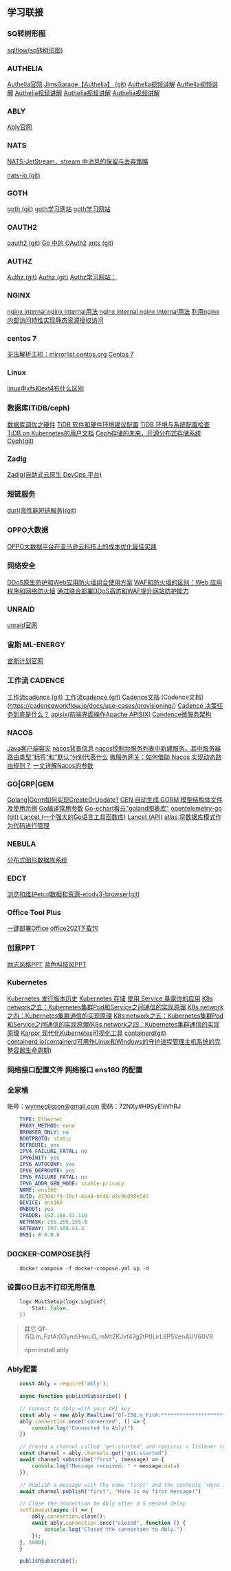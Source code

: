 ## 学习联接

### SQ转树形图
[sqlflow(sq转树形图)](https://sqlflow.gudusoft.com/#/)

### AUTHELIA
[Authelia官网](https://www.authelia.com/)
[JimsGarage【Authelia】 (git)](https://github.com/JamesTurland/JimsGarage)
[Authelia视频讲解](https://www.youtube.com/watch?v=u6H-Qwf4nZA)
[Authelia视频讲解](https://www.youtube.com/watch?v=5KtbmrUwYNQ&list=PLjLkaXQ35321q4IpOpAif7kmoExySwpF-)
[Authelia视频讲解](https://www.youtube.com/watch?v=u6H-Qwf4nZA&list=PLGSF1yrOo4mhTVB-2eqPTGYuOh03fDNN_)
[Authelia视频讲解](https://www.youtube.com/watch?v=IWNypK2WxB0&t=114s)
[Authelia视频讲解](https://www.youtube.com/watch?v=upKaY6VkQqw&t=29s)

### ABLY
[Ably官网](https://ably.com/accounts/52602/apps/87577/getting_started)

### NATS
[NATS-JetStream，stream 中消息的保留与丢弃策略](https://mp.weixin.qq.com/s?__biz=MzU5MjA3MzMzMA==&mid=2247485802&idx=1&sn=2eec827318e762ec0cbaedaa93f3372c&chksm=fe240e77c953876157bd16686197f94090ee62782153bb90a1552b0c09d210af768dd8ed8cdb&cur_album_id=3112902182745522177&scene=189#wechat_redirect)

[nats-io (git)](https://github.com/nats-io/nats.js/issues/461)

### GOTH
[goth (git)](https://github.com/markbates/goth)
[goth学习网站](https://wathsara.medium.com/asgardeo-authentication-with-golang-and-goth-2be8eea7dbe7)
[goth学习网站](https://mehdihadeli.github.io/awesome-go-education/auth-oauth/)

### OAUTH2
[oauth2 (git)](https://github.com/go-oauth2/oauth2)
[Go 中的 OAuth2](https://pkg.go.dev/golang.org/x/oauth2)
[ants (git)](https://github.com/panjf2000/ants)

### AUTHZ
[Authz (git)](https://github.com/eko/authz)
[Authz (git)](https://github.com/eko/authz/tree/master)
[Authz学习网站：](https://mehdihadeli.github.io/awesome-go-education/auth-oauth/)

### NGINX
[nginx internal nginx internal用法](https://blog.51cto.com/u_14224/10180642)
[nginx internal nginx internal用法](https://nginx.org/en/docs/http/ngx_http_core_module.html#internal)
[利用nginx内部访问特性实现静态资源授权访问](https://blog.csdn.net/leftfist/article/details/136262034)

### centos 7
[无法解析主机：mirrorlist.centos.org Centos 7](https://serverfault.com/questions/904304/could-not-resolve-host-mirrorlist-centos-org-centos-7)

### Linux
[linux中xfs和ext4有什么区别](https://aiops.com/news/post/6005.html)

### 数据库(TiDB/ceph)
[数据库调优之硬件](https://tidb.net/book/tidb-monthly/2022/2022-03/usercase/tuning-hardware)
[TiDB 软件和硬件环境建议配置](https://docs.pingcap.com/zh/tidb/stable/hardware-and-software-requirements)
[TiDB 环境与系统配置检查](https://docs.pingcap.com/zh/tidb/stable/check-before-deployment)
[TiDB on Kubernetes的用户文档](https://docs.pingcap.com/zh/tidb-in-kubernetes/stable)
[Ceph存储的未来，开源分布式存储系统](https://ceph.io/en/)
[Ceph(git)](https://github.com/ceph/ceph)

### Zadig
[Zadig(自助式云原生 DevOps 平台)](https://koderover.com/zadig)

### 短链服务
[durl(高性能短链服务)(git)](https://github.com/songangweb/durl)

### OPPO大数据
[OPPO大数据平台在亚马逊云科技上的成本优化最佳实践](https://aws.amazon.com/cn/blogs/china/optimization-practice-of-oppo-big-data-platform-on-aws/)

### 网络安全
[DDoS原生防护和Web应用防火墙组合使用方案](https://help.aliyun.com/zh/anti-ddos/anti-ddos-origin/use-cases/use-anti-ddos-origin-and-waf)
[WAF和防火墙的区别：Web 应用程序和网络防火墙](https://www.fortinet.com/cn/resources/cyberglossary/waf-vs-firewall)
[通过联合部署DDoS高防和WAF提升网站防护能力](https://help.aliyun.com/zh/waf/web-application-firewall-2-0/user-guide/protect-a-website-by-using-both-anti-ddos-pro-or-anti-ddos-premium-and-waf)



### UNRAID
[unraid官网](https://unraid.net/)

### 宙斯 ML-ENERGY
[宙斯计划官网](https://ml.energy/zeus/)

### 工作流 CADENCE
[工作流cadence (git)](https://github.com/uber/cadence)
[工作流cadence (git)](https://github.com/apache/apisix-dashboard)
[Cadence文档](https://www.instaclustr.com/support/documentation/)
[Cadence文档] (https://cadenceworkflow.io/docs/use-cases/provisioning/)
[Cadence 决策任务到底是什么？](https://stackoverflow.com/questions/62904129/what-exactly-is-a-cadence-decision-task/63964726#63964726)
[apisix(前端界面操作Apache APISIX)](https://cadenceworkflow.io/)
[Candence微服务架构](/assets/img/cadence.png "Candence微服务架构")

### NACOS
[Java客户端容灾](https://nacos.io/docs/v2/guide/user/failover/)
[nacos背景信息](https://nacos.io/zh-cn/blog/apisix.html)
[nacos控制台服务列表中新建服务，其中服务器路由类型“标签”和“默认”分别代表什么](https://nacos.io/en/blog/faq/nacos-user-question-history15002/)
[微服务网关：如何借助 Nacos 实现动态路由规则？](https://blog.csdn.net/zgz15515397650/article/details/125957781)
[一文详解Nacos的参数](https://juejin.cn/post/7066944055808098335)



### GO|GRP|GEM
[Golang|Gorm如何实现CreateOrUpdate?](https://www.hackerxiao.online/2023/10/08/gormcreateorupdate/)
[GEN 自动生成 GORM 模型结构体文件及使用示例](https://segmentfault.com/a/1190000042502370?sort=votes)
[Go编译常用参数](https://juejin.cn/post/7096772208999006244)
[Go-echart看云"goland图表库"](https://www.kancloud.cn/gopher_go/go/1010270)
[opentelemetry-go (git)](https://github.com/open-telemetry/opentelemetry-go)
[Lancet (一个强大的Go语言工具函数库)](https://www.golancet.cn/)
[Lancet (API)](https://www.golancet.cn/api/overview.html)
[atlas 将数据库模式作为代码进行管理](https://atlasgo.io/)

### NEBULA
[分布式图形数据库系统](https://www.nebula-graph.io/)

### EDCT
[浏览和维护etcd数据和资源-etcdv3-browser(git)](https://github.com/gohutool/boot4go-etcdv3-browser) 

### Office Tool Plus
[一键部署Office](https://otp.landian.vip/zh-cn/)
[office2021下载包](http://down.5v13.com/f/14211491-1043515066-ce42a9)

### 创意PPT
[励志风格PPT](https://m.51miz.com/ppt/gongzuozongjieppt/983886.html)
[蓝色科技风PPT](https://m.51miz.com/ppt/shangyejihuashuppt/953267.html)


### Kubernetes
[Kubernetes 发行版本历史](https://kubernetes.io/zh-cn/releases/)
[Kubernetes 存储](https://kubernetes.io/zh-cn/docs/concepts/storage/volumes/#:~:text=Kubernetes%20%E9%A1%B9%E7%9B%AE%E5%BB%BA%E8%AE%AE%E4%BD%A0%E8%BD%AC%E4%B8%BA%E4%BD%BF%E7%94%A8CephFS%20CSI%20%E7%AC%AC,%E5%8F%AA%E6%98%AF%E5%8D%B7%E8%A2%AB%E5%8D%B8%E8%BD%BD%E4%BA%86%E3%80%82)
[使用 Service 暴露你的应用](https://kubernetes.io/zh-cn/docs/tutorials/kubernetes-basics/expose/expose-intro/)
[K8s network之五：Kubernetes集群Pod和Service之间通信的实现原理](https://marcuseddie.github.io/2021/K8s-Network-Architecture-section-five.html)
[K8s network之四：Kubernetes集群通信的实现原理](https://marcuseddie.github.io/2021/K8s-Network-Architecture-section-four.html)
[K8s network之五：Kubernetes集群Pod和Service之间通信的实现原理/K8s network之四：Kubernetes集群通信的实现原理](https://marcuseddie.github.io/#blog)
[Karpor 现代化Kubernetes可视化工具](https://github.com/KusionStack/karpor?tab=readme-ov-file)
[containerd(git)](https://github.com/containerd/containerd/blob/main/docs/getting-started.md)
[containerd.io(containerd可用作Linux和Windows的守护进程管理主机系统的完整容器生命周期)](https://containerd.io/)

### 网络接口配置文件 网络接口 ens160 的配置


### 全家桶
账号：wynneglisson@gmail.com
密码：72NXy#H9SyE!iiVhRJ

```yaml
    TYPE: Ethernet
    PROXY_METHOD: none
    BROWSER_ONLY: no
    BOOTPROTO: static
    DEFROUTE: yes
    IPV4_FAILURE_FATAL: no
    IPV6INIT: yes
    IPV6_AUTOCONF: yes
    IPV6_DEFROUTE: yes
    IPV6_FAILURE_FATAL: no
    IPV6_ADDR_GEN_MODE: stable-privacy
    NAME: ens160
    UUID: 41306cf9-30cf-4b44-bf46-d2c9b098e5d6
    DEVICE: ens160
    ONBOOT: yes
    IPADDR: 192.168.41.110
    NETMASK: 255.255.255.0
    GATEWAY: 192.168.41.2
    DNS1: 8.8.8.8
```

### DOCKER-COMPOSE执行

```docker
    docker compose -f docker-compose.yml up -d
```

### 设置GO日志不打印无用信息
```go
    logx.MustSetup(logx.LogConf{
        Stat: false,
    })
```

> 其它
> Qf-I5Q.m_FztA:0DyndiHmuG_mMt2KJvf47g2tP0LirL6P5VenAUV60V8
> 
> npm install ably

### Ably配置

```javascript
    const Ably = require('ably');

    async function publishSubscribe() {

    // Connect to Ably with your API key
    const ably = new Ably.Realtime("Qf-I5Q.m_FztA:*******************************************")
    ably.connection.once("connected", () => {
        console.log("Connected to Ably!")
    })

    // Create a channel called 'get-started' and register a listener to subscribe to all messages with the name 'first'
    const channel = ably.channels.get("get-started")
    await channel.subscribe("first", (message) => {
        console.log("Message received: " + message.data)
    });

    // Publish a message with the name 'first' and the contents 'Here is my first message!'
    await channel.publish("first", "Here is my first message!")

    // Close the connection to Ably after a 5 second delay
    setTimeout(async () => {
        ably.connection.close();
        await ably.connection.once("closed", function () {
            console.log("Closed the connection to Ably.")
        });
    }, 5000);
    }

    publishSubscribe();

```